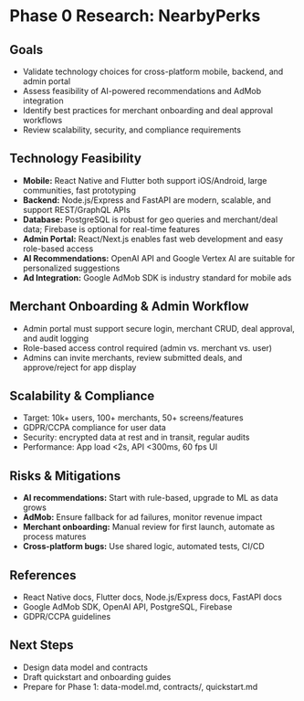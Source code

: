 # Phase 0 Research: NearbyPerks

## Goals
- Validate technology choices for cross-platform mobile, backend, and admin portal
- Assess feasibility of AI-powered recommendations and AdMob integration
- Identify best practices for merchant onboarding and deal approval workflows
- Review scalability, security, and compliance requirements

## Technology Feasibility
- **Mobile:** React Native and Flutter both support iOS/Android, large communities, fast prototyping
- **Backend:** Node.js/Express and FastAPI are modern, scalable, and support REST/GraphQL APIs
- **Database:** PostgreSQL is robust for geo queries and merchant/deal data; Firebase is optional for real-time features
- **Admin Portal:** React/Next.js enables fast web development and easy role-based access
- **AI Recommendations:** OpenAI API and Google Vertex AI are suitable for personalized suggestions
- **Ad Integration:** Google AdMob SDK is industry standard for mobile ads

## Merchant Onboarding & Admin Workflow
- Admin portal must support secure login, merchant CRUD, deal approval, and audit logging
- Role-based access control required (admin vs. merchant vs. user)
- Admins can invite merchants, review submitted deals, and approve/reject for app display

## Scalability & Compliance
- Target: 10k+ users, 100+ merchants, 50+ screens/features
- GDPR/CCPA compliance for user data
- Security: encrypted data at rest and in transit, regular audits
- Performance: App load <2s, API <300ms, 60 fps UI

## Risks & Mitigations
- **AI recommendations:** Start with rule-based, upgrade to ML as data grows
- **AdMob:** Ensure fallback for ad failures, monitor revenue impact
- **Merchant onboarding:** Manual review for first launch, automate as process matures
- **Cross-platform bugs:** Use shared logic, automated tests, CI/CD

## References
- React Native docs, Flutter docs, Node.js/Express docs, FastAPI docs
- Google AdMob SDK, OpenAI API, PostgreSQL, Firebase
- GDPR/CCPA guidelines

## Next Steps
- Design data model and contracts
- Draft quickstart and onboarding guides
- Prepare for Phase 1: data-model.md, contracts/, quickstart.md
